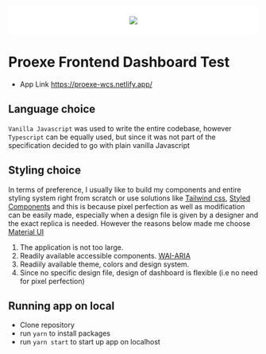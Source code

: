 <p align="center" style="background-color: #fff; padding: 20px">
<img src="https://uploads-ssl.webflow.com/610824d4fcb6d649baba751a/616ef5037713a882f83023ee_Proexe_logo_dark.svg" />
</p>

# Proexe Frontend Dashboard Test

-   App Link https://proexe-wcs.netlify.app/

## Language choice

`Vanilla Javascript` was used to write the entire codebase, however `Typescript` can be equally used, but since it was not part of the specification decided to go with plain vanilla Javascript

## Styling choice

In terms of preference, I usually like to build my components and entire styling system right from scratch or use solutions like [Tailwind css](https://tailwindcss.com/), [Styled Components](https://styled-components.com/) and this is because pixel perfection as well as modification can be easily made, especially when a design file is given by a designer and the exact replica is needed. However the reasons below made me choose [Material UI](https://mui.com/)

1. The application is not too large.
2. Readily available accessible components. [WAI-ARIA](https://www.w3.org/WAI/standards-guidelines/aria/)
3. Readiily available theme, colors and design system.
4. Since no specific design file, design of dashboard is flexible (i.e no need for pixel perfection)

## Running app on local

-   Clone repository
-   run `yarn` to install packages
-   run `yarn start` to start up app on localhost
